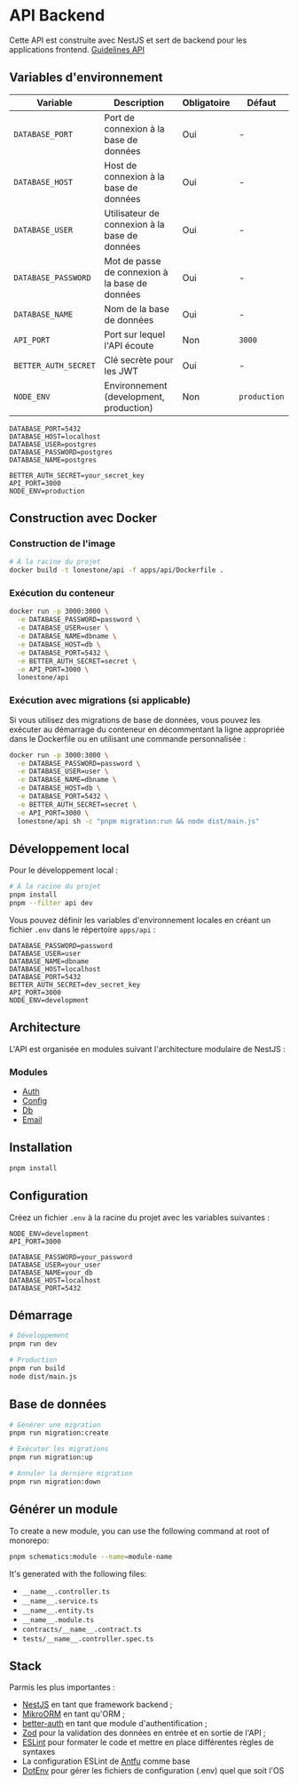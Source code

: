 # API Backend

Cette API est construite avec NestJS et sert de backend pour les applications frontend.
[Guidelines API](../docs/api-guidelines.md)

## Variables d'environnement

| Variable | Description | Obligatoire | Défaut |
|----------|-------------|-------------|--------|
| `DATABASE_PORT` | Port de connexion à la base de données | Oui | - |
| `DATABASE_HOST` | Host de connexion à la base de données | Oui | - |
| `DATABASE_USER` | Utilisateur de connexion à la base de données | Oui | - |
| `DATABASE_PASSWORD` | Mot de passe de connexion à la base de données | Oui | - |
| `DATABASE_NAME` | Nom de la base de données | Oui | - |
| `API_PORT` | Port sur lequel l'API écoute | Non | `3000` |
| `BETTER_AUTH_SECRET` | Clé secrète pour les JWT | Oui | - |
| `NODE_ENV` | Environnement (development, production) | Non | `production` |

```env
DATABASE_PORT=5432
DATABASE_HOST=localhost
DATABASE_USER=postgres
DATABASE_PASSWORD=postgres
DATABASE_NAME=postgres

BETTER_AUTH_SECRET=your_secret_key
API_PORT=3000
NODE_ENV=production
```

## Construction avec Docker

### Construction de l'image

```bash
# À la racine du projet
docker build -t lonestone/api -f apps/api/Dockerfile .
```

### Exécution du conteneur

```bash
docker run -p 3000:3000 \
  -e DATABASE_PASSWORD=password \
  -e DATABASE_USER=user \
  -e DATABASE_NAME=dbname \
  -e DATABASE_HOST=db \
  -e DATABASE_PORT=5432 \
  -e BETTER_AUTH_SECRET=secret \
  -e API_PORT=3000 \
  lonestone/api
```

### Exécution avec migrations (si applicable)

Si vous utilisez des migrations de base de données, vous pouvez les exécuter au démarrage du conteneur en décommentant la ligne appropriée dans le Dockerfile ou en utilisant une commande personnalisée :

```bash
docker run -p 3000:3000 \
  -e DATABASE_PASSWORD=password \
  -e DATABASE_USER=user \
  -e DATABASE_NAME=dbname \
  -e DATABASE_HOST=db \
  -e DATABASE_PORT=5432 \
  -e BETTER_AUTH_SECRET=secret \
  -e API_PORT=3000 \
  lonestone/api sh -c "pnpm migration:run && node dist/main.js"
```

## Développement local

Pour le développement local :

```bash
# À la racine du projet
pnpm install
pnpm --filter api dev
```

Vous pouvez définir les variables d'environnement locales en créant un fichier `.env` dans le répertoire `apps/api` :

```
DATABASE_PASSWORD=password
DATABASE_USER=user
DATABASE_NAME=dbname
DATABASE_HOST=localhost
DATABASE_PORT=5432
BETTER_AUTH_SECRET=dev_secret_key
API_PORT=3000
NODE_ENV=development
```

## Architecture

L'API est organisée en modules suivant l'architecture modulaire de NestJS :

### Modules
- [Auth](./src/modules/auth/README.md)
- [Config](./src/modules/config/README.md)
- [Db](./src/modules/db/README.md)
- [Email](./src/modules/email/README.md)

## Installation

```bash
pnpm install
```

## Configuration

Créez un fichier `.env` à la racine du projet avec les variables suivantes :

```env
NODE_ENV=development
API_PORT=3000

DATABASE_PASSWORD=your_password
DATABASE_USER=your_user
DATABASE_NAME=your_db
DATABASE_HOST=localhost
DATABASE_PORT=5432
```

## Démarrage

```bash
# Développement
pnpm run dev

# Production
pnpm run build
node dist/main.js
```

## Base de données

```bash
# Générer une migration
pnpm run migration:create

# Exécuter les migrations
pnpm run migration:up

# Annuler la dernière migration
pnpm run migration:down
```

## Générer un module

To create a new module, you can use the following command at root of monorepo:

```bash
pnpm schematics:module --name=module-name
```
It's generated with the following files:

- `__name__.controller.ts`
- `__name__.service.ts`
- `__name__.entity.ts`
- `__name__.module.ts`
- `contracts/__name__.contract.ts`
- `tests/__name__.controller.spec.ts`

## Stack

Parmis les plus importantes :
- [NestJS](https://github.com/nestjs/nest) en tant que framework backend ;
- [MikroORM](https://mikro-orm.io/) en tant qu'ORM ;
- [better-auth](https://www.better-auth.com/docs) en tant que module d'authentification ;
- [Zod](https://zod.dev/) pour la validation des données en entrée et en sortie de l'API ;
- [ESLint](https://eslint.org/) pour formater le code et mettre en place différentes règles de syntaxes
- La configuration ESLint de [Antfu](https://github.com/antfu/eslint-config) comme base
- [DotEnv](https://github.com/motdotla/dotenv) pour gérer les fichiers de configuration (.env) quel que soit l'OS
